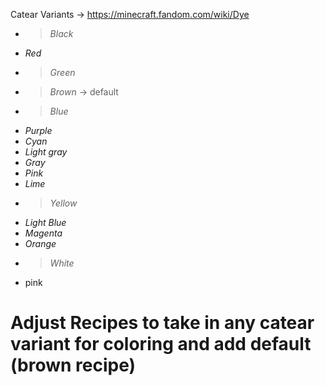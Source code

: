 Catear Variants
-> https://minecraft.fandom.com/wiki/Dye

- > *Black*
- *Red*
- > *Green*
- > *Brown* -> default
- > *Blue*
- *Purple*
- *Cyan*
- *Light gray*
- *Gray*
- *Pink*
- *Lime*
- > *Yellow*
- *Light Blue*
- *Magenta*
- *Orange*
- > *White*
- pink

# Adjust Recipes to take in any catear variant for coloring and add default (brown recipe)
